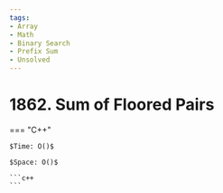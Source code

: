 ```yaml
---
tags:
- Array
- Math
- Binary Search
- Prefix Sum
- Unsolved
---
```



# 1862. Sum of Floored Pairs

=== "C++"

    $Time: O()$

    $Space: O()$

    ```c++
    ```